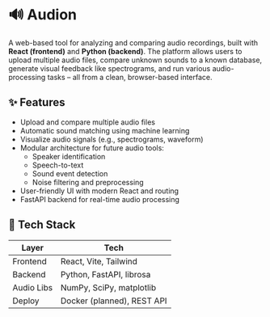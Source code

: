 # 🔊 Audion

A web-based tool for analyzing and comparing audio recordings, built with **React (frontend)** and **Python (backend)**. The platform allows users to upload multiple audio files, compare unknown sounds to a known database, generate visual feedback like spectrograms, and run various audio-processing tasks – all from a clean, browser-based interface.

## ✨ Features

- Upload and compare multiple audio files
- Automatic sound matching using machine learning
- Visualize audio signals (e.g., spectrograms, waveform)
- Modular architecture for future audio tools:
  - Speaker identification
  - Speech-to-text
  - Sound event detection
  - Noise filtering and preprocessing
- User-friendly UI with modern React and routing
- FastAPI backend for real-time audio processing

## 🧱 Tech Stack

| Layer     | Tech                     |
|-----------|--------------------------|
| Frontend  | React, Vite, Tailwind    |
| Backend   | Python, FastAPI, librosa |
| Audio Libs| NumPy, SciPy, matplotlib |
| Deploy    | Docker (planned), REST API
